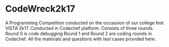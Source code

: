 # CodeWreck2k17
A Programming Competition conducted on the occassion of our college fest VISTA 2k17.
Conducted in Codechef platform.
Consists of three rounds.
Round 0 is code debugging
Round 1 and Round 2 are coding rounds in Codechef.
All the materials and questions with test cases provided here.

